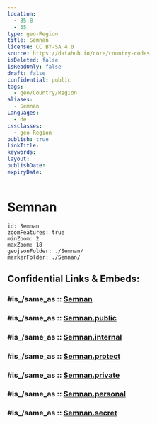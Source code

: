 ```yaml
---
location:
  - 35.8
  - 55
type: geo-Region
title: Semnan
license: CC BY-SA 4.0
source: https://datahub.io/core/country-codes
isDeleted: false
isReadOnly: false
draft: false
confidential: public
tags:
  - geo/Country/Region
aliases:
  - Semnan
Languages:
  - de
cssclasses:
  - geo-Region
publish: true
linkTitle:
keywords:
layout:
publishDate:
expiryDate:
---
```


# Semnan

```leaflet
id: Semnan
zoomFeatures: true 
minZoom: 2 
maxZoom: 18
geojsonFolder: ./Semnan/
markerFolder: ./Semnan/
```


## Confidential Links & Embeds: 

### #is_/same_as :: [Semnan](/_Standards/Earth/Continent/Asia/Asia~West/Iran/provinces~Iran/Semnan.md) 

### #is_/same_as :: [Semnan.public](/_public/Earth/Continent/Asia/Asia~West/Iran/provinces~Iran/Semnan.public.md) 

### #is_/same_as :: [Semnan.internal](/_internal/Earth/Continent/Asia/Asia~West/Iran/provinces~Iran/Semnan.internal.md) 

### #is_/same_as :: [Semnan.protect](/_protect/Earth/Continent/Asia/Asia~West/Iran/provinces~Iran/Semnan.protect.md) 

### #is_/same_as :: [Semnan.private](/_private/Earth/Continent/Asia/Asia~West/Iran/provinces~Iran/Semnan.private.md) 

### #is_/same_as :: [Semnan.personal](/_personal/Earth/Continent/Asia/Asia~West/Iran/provinces~Iran/Semnan.personal.md) 

### #is_/same_as :: [Semnan.secret](/_secret/Earth/Continent/Asia/Asia~West/Iran/provinces~Iran/Semnan.secret.md)

